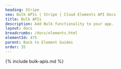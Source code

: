 ```yaml
---
heading: Stripe
seo: Bulk APIs | Stripe | Cloud Elements API Docs
title: Bulk APIs
description: Add Bulk functionality to your app.
layout: docs
breadcrumbs: /docs/elements.html
elementId: 475
parent: Back to Element Guides
order: 35
---
```


{% include bulk-apis.md %}
